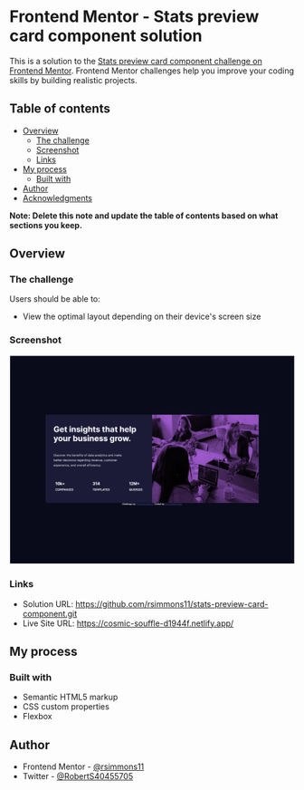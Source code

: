 # Frontend Mentor - Stats preview card component solution

This is a solution to the [Stats preview card component challenge on Frontend Mentor](https://www.frontendmentor.io/challenges/stats-preview-card-component-8JqbgoU62). Frontend Mentor challenges help you improve your coding skills by building realistic projects. 

## Table of contents

- [Overview](#overview)
  - [The challenge](#the-challenge)
  - [Screenshot](#screenshot)
  - [Links](#links)
- [My process](#my-process)
  - [Built with](#built-with)
- [Author](#author)
- [Acknowledgments](#acknowledgments)

**Note: Delete this note and update the table of contents based on what sections you keep.**

## Overview

### The challenge

Users should be able to:

- View the optimal layout depending on their device's screen size

### Screenshot

![](/images/Screenshot%202023-08-08%20104834.png)


### Links

- Solution URL: https://github.com/rsimmons11/stats-preview-card-component.git
- Live Site URL: https://cosmic-souffle-d1944f.netlify.app/

## My process

### Built with

- Semantic HTML5 markup
- CSS custom properties
- Flexbox


## Author

- Frontend Mentor - [@rsimmons11](https://www.frontendmentor.io/profile/rsimmons11)
- Twitter - [@RobertS40455705](https://twitter.com/RobertS40455705)

